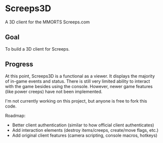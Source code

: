 # Screeps3D
A 3D client for the MMORTS Screeps.com

## Goal 
To build a 3D client for Screeps.

## Progress
At this point, Screeps3D is a functional as a viewer. It displays the majority of in-game events and status. There is still very limited ability to interact with the game besides using the console. However, newer game features (like power creeps) have not been implemented.

I'm not currently working on this project, but anyone is free to fork this code.

Roadmap:
* Better client authentication (similar to how official client authenticates)
* Add interaction elements (destroy items/creeps, create/move flags, etc.)
* Add original client features (camera scripting, console macros, hotkeys)
